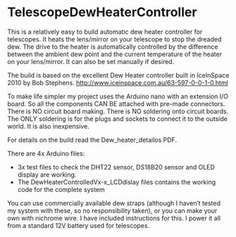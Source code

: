 # TelescopeDewHeaterController
This is a relatively easy to build automatic dew heater controller for telescopes. It heats the lens/mirror on your telescope to stop the dreaded dew. The drive to the heater is automatically controlled by the difference between the ambient dew point and the current temperature of the heater on your lens/mirror. It can also be set manually if desired.

The build is based on the excellent Dew Heater controller built in IceInSpace 2010 by Bob Stephens.
http://www.iceinspace.com.au/63-597-0-0-1-0.html

To make life simpler my project uses the Arduino nano with an extension I/O board. So all the components CAN BE attached with pre-made connectors. There is NO circuit board making. There is NO soldering onto circuit boards. The ONLY soldering is for the plugs and sockets to connect it to the outside world. It is also inexpensive.

For details on the build read the Dew_heater_detailos PDF.

There are 4x Arduino files:
-	3x test files to check the DHT22 sensor, DS18B20 sensor and OLED display are working.
-	The DewHeaterControlledVx-x_LCDdislay files contains the working code for the complete system

You can use commercially available dew straps (although I haven’t tested my system with these, so no responsibility taken), or you can make your own with nichrome wire. I have included instructions for this. I power it all from a standard 12V battery used for telescopes.
